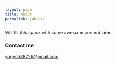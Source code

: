 ```yaml
---
layout: page
title: About
permalink: /about/
---
```


Will fill this space with some awesome content later.

### Contact me

[yogesh38726@gmail.com](mailto:yogesh38726@gmail.com)

